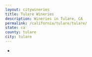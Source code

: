 ```yaml
---
layout: citywineries
title: Tulare Wineries
description: Wineries in Tulare, CA
permalink: /california/tulare/tulare/
state: ca
county: tulare
city: tulare
---
```

-
